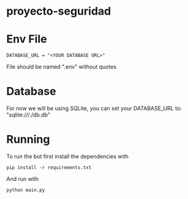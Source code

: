 # proyecto-seguridad

# Env File

```
DATABASE_URL = "<YOUR DATABASE URL>"
```

File should be named ".env" without quotes

# Database

For now we will be using SQLite, you can set your DATABASE_URL to: "sqlite:///./db.db"

# Running

To run the bot first install the dependencies with

```
pip install -r requirements.txt
```

And run with

```
python main.py
```
